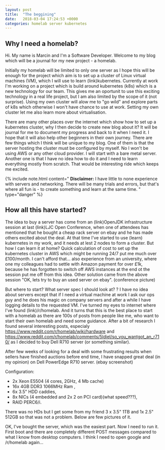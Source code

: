 ```yaml
---
layout: post
title:  "The beggining"
date:   2018-03-04 17:24:53 +0000
categories: homelab server kubernetes
---
```


## Why I need a homelab?

Hi. My name is Marcin and I'm a Software Developer. Welcome to my blog which will be a journal for my new project - a homelab.

Initially my homelab will be limited to only one server as I hope this will be enough for the project which aim is to set up a cluster of Linux virtual machines (VM), which I will use to learn (link)kubernetes. Currently at work I'm working on a project which is build around kubernetes (k8s) which is a new technology for our team. This gives me an oportunit to use this exciting technology in a real life project, but I am also limited by the scope of it (not surprise). Using my own cluster will alow me to "go wild" and explore parts of k8s which otherwise I won't have chance to use at work. Setting my own cluster let me also learn more about virtualisation. 

There are many other places over the internet which show how to set up a kubernetes cluster, why I then decide to create new blog about it? It will be journal for me to document my progress and back to it when I need it. I hope that it will also help other beginners in their own journey. There are few things which I think will be unique to my blog. One of them is that the server hosting the cluster must be configured by myself. No I won't be using AWS or any other cloud provider. I will start with a bare metal server. Another one is that I have no idea how to do it and I need to learn everything mostly from scratch. That would be interesting ride which keeps me excited.

{% include note.html content="
**Disclaimer:** I have little to none experience with servers and networking. There will be many trials and errors, but that's where all fun is - to create something and learn at the same time.
" type="danger" %}

## How all this have started?

The idea to buy a server has come from an (link)OpenJDK infrastructure session at last (link)LJC Open Conference, when one of attendees has mentioned that he bought a cheap rack server on ebay and he has made others excited about the deal. At that time I've started to use (learn) kubernetes in my work, and it needs at lest 2 nodes to form a cluster. But how I can learn it at home? Quick calculation of cost to set up the kubernetes cluster in AWS which might be running 24/7 put me much over £100/month. I can't afford that... also experience from an university, where one my colleagues had to settle with Amazon payment for over £1k, because he has forgotten to switch off AWS instances at the end ot the session put me off from this idea. Other solution came from the above session "OK, lets try to buy an used server on ebay". 
(conference picture)

But where to start? What server spec I should look at? ? I have no idea about servers except that if I need a virtual machine at work I ask our ops guy and he does his magic on company servers and after a while I have logging details to the requested VM. I've turned my eyes to internet where I've found (link)/r/homelab. And it turns that this is the best place to start with a homelab as there are 100s of posts from people like me, who want to start their own homelab and need some guidance. After a bit of research I found several interesting posts, especialy https://www.reddit.com/r/homelab/wiki/hardware and https://www.reddit.com/r/homelab/comments/5ldiel/so_you_wantgot_an_r710/ as I decided to buy Dell R710 server (or something similar).

After few weeks of looking for a deal with some frustrating results when sellers have finished auctions before end time, I have snapped great deal (in my opinion) on Dell PowerEdge R710 server.
(ebay screenshot)

Configuration:
* 2x Xeon E5504 (4 cores, 2GHz, 4 Mb cache)<span class="fa fa-thumbs-down"></span>
* 16x 4GB DDR3 1066MHz Ram <span class="fa fa-thumbs-up"></span> <span class="fa fa-thumbs-up"></span> <span class="fa fa-thumbs-up"></span>,
* 6x 3.5" HDD caddies<span class="fa fa-thumbs-up"></span>,
* 8x NICs (4 embedded and 2x 2 on PCI card)(what speed???),
* RAID PERC6/i.

There was no HDs but I get some from my friend 3 x 3.5" 1TB and 1x 2.5" 512GB so that was not a problem. Below are few pictures of it.

OK, I've bought the server, which was the easiest part. Now I need to run it. First boot and there are completely different POST messages compared to what I know from desktop computers. I think I need to open google and /r/homelab again...
